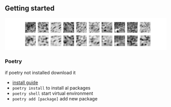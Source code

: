## Getting started

![image](./images/reconstructed_images.png)

### Poetry

if poetry not installed download it

- [install guide](https://python-poetry.org/docs/#installation)
- `poetry install` to install al packages
- `poetry shell` start virtual environment
- `poetry add [package]` add new package
